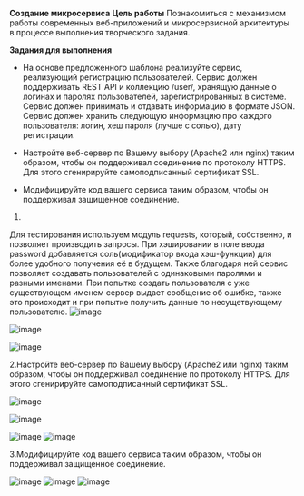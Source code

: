 **Создание микросервиса**
**Цель работы**
Познакомиться с механизмом работы современных веб-приложений и микросервисной архитектуры в процессе выполнения творческого задания.

**Задания для выполнения**
- На основе предложенного шаблона реализуйте сервис, реализующий регистрацию пользователей. Сервис должен поддерживать REST API и коллекцию /user/, хранящую данные о логинах и паролях пользователей, зарегистрированных в системе. Сервис должен принимать и отдавать информацию в формате JSON. Сервис должен хранить следующую информацию про каждого пользователя: логин, хеш пароля (лучше с солью), дату регистрации.

- Настройте веб-сервер по Вашему выбору (Apache2 или nginx) таким образом, чтобы он поддерживал соединение по протоколу HTTPS. Для этого сгенирируйте самоподписанный сертификат SSL.

- Модифицируйте код вашего сервиса таким образом, чтобы он поддерживал защищенное соединение.






1.
Для тестирования используем модуль requests, который, собственно, и позволяет производить запросы.
При хэшировании в поле ввода password добавляется соль(модификатор входа хэш-функции) для более удобного получения её в будущем. Также благодаря ней сервис позволяет создавать пользователей с одинаковыми паролями и разными именами. При попытке создать пользователя с уже существующем именем сервер выдает сообщение об ошибке, также это происходит и при попытке получить данные по несущетвующему пользователю.
![image](https://user-images.githubusercontent.com/80482468/146441172-a714d202-a240-4547-b2b2-d167fc46f105.png)

![image](https://user-images.githubusercontent.com/80482468/146441183-e4ac58ef-838d-41a9-bb9d-417488c3c5cf.png)

![image](https://user-images.githubusercontent.com/80482468/146441188-ed26755c-396f-4897-8b04-651511904206.png)




2.Настройте веб-сервер по Вашему выбору (Apache2 или nginx) таким образом, чтобы он поддерживал соединение по протоколу HTTPS. Для этого сгенирируйте самоподписанный сертификат SSL.

![image](https://user-images.githubusercontent.com/80482468/146446687-dddf2cbd-3138-4a1a-96d1-f1a84eb5063d.png)

![image](https://user-images.githubusercontent.com/80482468/146446754-8207a3b4-f4d5-4fe5-9d2d-1aefca0d28f0.png)

![image](https://user-images.githubusercontent.com/80482468/146446788-42646060-52fe-4d48-ae24-4dba05cbf0eb.png)
![image](https://user-images.githubusercontent.com/80482468/146446818-eac026a8-bfc9-4366-a26b-a427ba26d081.png)



3.Модифицируйте код вашего сервиса таким образом, чтобы он поддерживал защищенное соединение.

![image](https://user-images.githubusercontent.com/80482468/146446889-36ae40e0-fbca-4303-ab84-52860bb05106.png)
![image](https://user-images.githubusercontent.com/80482468/146446937-70864b21-2016-4e9e-8c8d-1297cdae85ad.png)
![image](https://user-images.githubusercontent.com/80482468/146446964-69bf4feb-a63c-4085-80f3-2bd28248e2b0.png)




